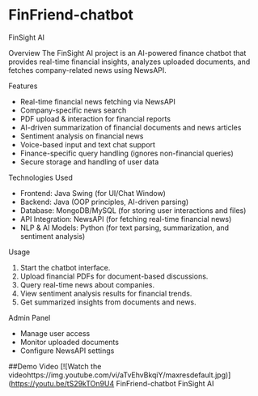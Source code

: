 # FinFriend-chatbot
FinSight AI 

Overview
The FinSight AI project is an AI-powered finance chatbot that provides real-time financial insights, analyzes uploaded documents, and fetches company-related news using NewsAPI.

Features
- Real-time financial news fetching via NewsAPI
- Company-specific news search
- PDF upload & interaction for financial reports
- AI-driven summarization of financial documents and news articles
- Sentiment analysis on financial news
- Voice-based input and text chat support
- Finance-specific query handling (ignores non-financial queries)
- Secure storage and handling of user data

Technologies Used
- Frontend: Java Swing (for UI/Chat Window)
- Backend: Java (OOP principles, AI-driven parsing)
- Database: MongoDB/MySQL (for storing user interactions and files)
- API Integration: NewsAPI (for fetching real-time financial news)
- NLP & AI Models: Python (for text parsing, summarization, and sentiment analysis)

Usage
1. Start the chatbot interface.
2. Upload financial PDFs for document-based discussions.
3. Query real-time news about companies.
4. View sentiment analysis results for financial trends.
5. Get summarized insights from documents and news.

Admin Panel
- Manage user access
- Monitor uploaded documents
- Configure NewsAPI settings

##Demo Video
[![Watch the videohttps://img.youtube.com/vi/aTvEhvBkqiY/maxresdefault.jpg)](https://youtu.be/tS29kTOn9U4 FinFriend-chatbot FinSight AI
